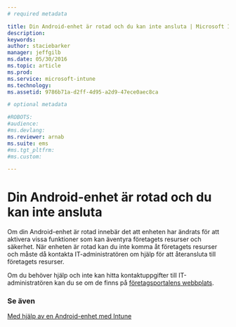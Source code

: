 ```yaml
---
# required metadata

title: Din Android-enhet är rotad och du kan inte ansluta | Microsoft Intune
description:
keywords:
author: staciebarker
manager: jeffgilb
ms.date: 05/30/2016
ms.topic: article
ms.prod:
ms.service: microsoft-intune
ms.technology:
ms.assetid: 9786b71a-d2ff-4d95-a2d9-47ece0aec8ca

# optional metadata

#ROBOTS:
#audience:
#ms.devlang:
ms.reviewer: arnab
ms.suite: ems
#ms.tgt_pltfrm:
#ms.custom:

---
```



# Din Android-enhet är rotad och du kan inte ansluta

Om din Android-enhet är rotad innebär det att enheten har ändrats för att aktivera vissa funktioner som kan äventyra företagets resurser och säkerhet. När enheten är rotad kan du inte komma åt företagets resurser och måste då kontakta IT-administratören om hjälp för att återansluta till företagets resurser.

Om du behöver hjälp och inte kan hitta kontaktuppgifter till IT-administratören kan du se om de finns på [företagsportalens webbplats](http://portal.manage.microsoft.com).

### Se även
[Med hjälp av en Android-enhet med Intune](using-your-android-device-with-intune.md)

<!--HONumber=Jun16_HO1-->


